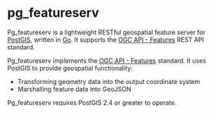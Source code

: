 # pg_featureserv

Pg_featureserv is a lightweight RESTful geospatial feature server for [PostGIS](https://postgis.net/), written in [Go](https://golang.org/).
It supports the [OGC API - Features](http://docs.opengeospatial.org/is/17-069r3/17-069r3.html) REST API standard.

Pg_featureserv implements the [OGC API - Features](http://docs.opengeospatial.org/is/17-069r3/17-069r3.html) standard. It uses PostGIS to provide geospatial functionality:
  * Transforming geometry data into the output coordinate system
  * Marshalling feature data into GeoJSON

Pg_featureserv requires PostGIS 2.4 or greater to operate.

